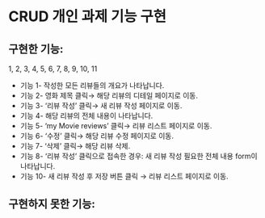 # CRUD 개인 과제 기능 구현

## 구현한 기능:
1, 2, 3, 4, 5, 6, 7, 8, 9, 10, 11

- 기능 1- 작성한 모든 리뷰들의 개요가 나타납니다.
- 기능 2- 영화 제목 클릭→ 해당 리뷰의 디테일 페이지로 이동.
- 기능 3- ‘리뷰 작성’ 클릭→ 새 리뷰 작성 페이지로 이동.
- 기능 4- 해당 리뷰의 전체 내용이 나타납니다.
- 기능 5- ‘my Movie reviews’ 클릭→  리뷰 리스트 페이지로 이동.
- 기능 6- ‘수정’ 클릭→ 해당 리뷰 수정 페이지로 이동.
- 기능 7- ‘삭제’ 클릭→ 해당 리뷰 삭제. 
- 기능 8- ‘리뷰 작성’ 클릭으로 접속한 경우: 새 리뷰 작성 필요한 전체 내용 form이 나타납니다.
- 기능 10- 새 리뷰 작성 후 저장 버튼 클릭 → 리뷰 리스트 페이지로 이동.



## 구현하지 못한 기능: